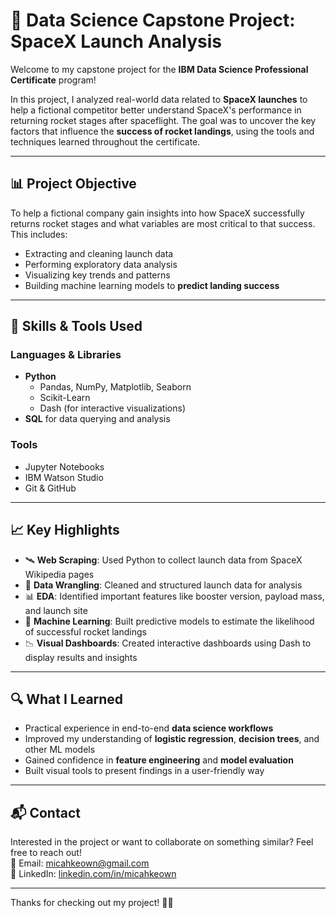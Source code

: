 # 🚀 Data Science Capstone Project: SpaceX Launch Analysis

Welcome to my capstone project for the **IBM Data Science Professional Certificate** program!

In this project, I analyzed real-world data related to **SpaceX launches** to help a fictional competitor better understand SpaceX's performance in returning rocket stages after spaceflight. The goal was to uncover the key factors that influence the **success of rocket landings**, using the tools and techniques learned throughout the certificate.

---

## 📊 Project Objective

To help a fictional company gain insights into how SpaceX successfully returns rocket stages and what variables are most critical to that success. This includes:
- Extracting and cleaning launch data
- Performing exploratory data analysis
- Visualizing key trends and patterns
- Building machine learning models to **predict landing success**

---

## 🧠 Skills & Tools Used

### Languages & Libraries
- **Python**
  - Pandas, NumPy, Matplotlib, Seaborn
  - Scikit-Learn
  - Dash (for interactive visualizations)
- **SQL** for data querying and analysis

### Tools
- Jupyter Notebooks
- IBM Watson Studio
- Git & GitHub

---

## 📈 Key Highlights

- 🛰 **Web Scraping**: Used Python to collect launch data from SpaceX Wikipedia pages  
- 🧼 **Data Wrangling**: Cleaned and structured launch data for analysis  
- 📊 **EDA**: Identified important features like booster version, payload mass, and launch site  
- 🤖 **Machine Learning**: Built predictive models to estimate the likelihood of successful rocket landings  
- 📉 **Visual Dashboards**: Created interactive dashboards using Dash to display results and insights

---

## 🔍 What I Learned

- Practical experience in end-to-end **data science workflows**
- Improved my understanding of **logistic regression**, **decision trees**, and other ML models
- Gained confidence in **feature engineering** and **model evaluation**
- Built visual tools to present findings in a user-friendly way

---

## 📬 Contact

Interested in the project or want to collaborate on something similar? Feel free to reach out!  
📧 Email: [micahkeown@gmail.com](mailto:micahkeown@gmail.com)  
🔗 LinkedIn: [linkedin.com/in/micahkeown](https://www.linkedin.com/in/micahkeown)

---

Thanks for checking out my project! 🚀✨

